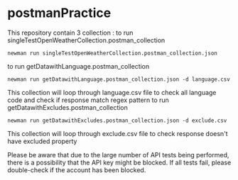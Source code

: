 # postmanPractice

This repository contain 3 collection :
to run singleTestOpenWeatherCollection.postman_collection

```
newman run singleTestOpenWeatherCollection.postman_collection.json

```

to run getDatawithLanguage.postman_collection

```
newman run getDatawithLanguage.postman_collection.json -d language.csv

```
This collection will loop through language.csv file to check all language code and check if response match regex pattern
to run getDatawithExcludes.postman_collection

```
newman run getDatawithExcludes.postman_collection.json -d exclude.csv

```
This collection will loop through exclude.csv file to check response doesn't have excluded property


Please be aware that due to the large number of API tests being performed, there is a possibility that the API key might be blocked. If all tests fail, please double-check if the account has been blocked.